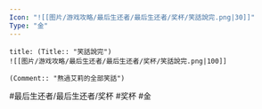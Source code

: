 ```yaml
---
Icon: "![[图片/游戏攻略/最后生还者/最后生还者/奖杯/笑話說完.png|30]]"
Type: "金"
---
```

```ad-common-gold-trophy
title: (Title:: "笑話說完")
![[图片/游戏攻略/最后生还者/最后生还者/奖杯/笑話說完.png|100]]

(Comment:: "熬過艾莉的全部笑話")
```

#最后生还者/最后生还者/奖杯 #奖杯 #金
